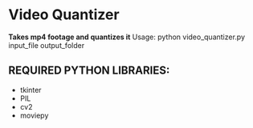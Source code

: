 # Video Quantizer
 **Takes mp4 footage and quantizes it**
 Usage: python video_quantizer.py input_file output_folder

## REQUIRED PYTHON LIBRARIES:
 - tkinter
 - PIL
 - cv2
 - moviepy